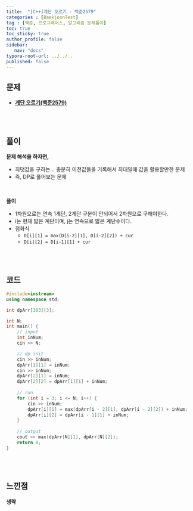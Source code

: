 ```yaml
---
title:  "[C++]계단 오르기 - 백준2579"
categories : [BaekjoonTest]
tag : [백준, 프로그래머스, 알고리즘 문제풀이]
toc: true
toc_sticky: true
author_profile: false
sidebar:
   nav: "docs"
typora-root-url: ../../..
published: false
---
```




## 문제

* **[계단 오르기(백준2579)](https://www.acmicpc.net/problem/2579)**

<br><br>

## 풀이

**문제 해석을 하자면,**

* 최댓값을 구하는... 충분히 이전값들을 기록해서 최대일때 값을 활용할만한 문제
* 즉, DP로 풀어보는 문제

<br>

**풀이**

* 1차원으로는 연속 1계단, 2계단 구분이 안되어서 2차원으로 구해야한다.
* i는 현재 밟은 계단이며, j는 연속으로 밟은 계단수이다.
* 점화식
  * `D[i][1] = max(D[i-2][1], D[i-2][2]) + cur`
  * `D[i][2] = D[i-1][1] + cur`



<br><br>

## 코드

```c++
#include<iostream>
using namespace std;

int dpArr[303][3];

int N;
int main() {
	// input
	int inNum;
	cin >> N;

	// dp init
	cin >> inNum;
	dpArr[1][1] = inNum;
	cin >> inNum;
	dpArr[2][1] = inNum;
	dpArr[2][2] = dpArr[1][1] + inNum;
	
	// run
	for (int i = 3; i <= N; i++) {
		cin >> inNum;
		dpArr[i][1] = max(dpArr[i - 2][1], dpArr[i - 2][2]) + inNum;
		dpArr[i][2] = dpArr[i - 1][1] + inNum;
	}
	
	// output
	cout << max(dpArr[N][1], dpArr[N][2]);
	return 0;
}
```

<br><br>

## 느낀점

**생략**
